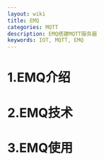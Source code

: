 ```yaml
---
layout: wiki
title: EMQ
categories: MQTT
description: EMQ搭建MQTT服务器
keywords: IOT, MQTT, EMQ
---
```


# 1.EMQ介绍



# 2.EMQ技术



# 3.EMQ使用

